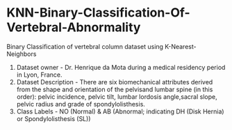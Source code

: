 # KNN-Binary-Classification-Of-Vertebral-Abnormality
Binary Classification of vertebral column dataset using K-Nearest-Neighbors
1. Dataset owner - Dr. Henrique da Mota during a medical residency period in Lyon, France.
2. Dataset Description - There are six biomechanical attributes derived from the shape and orientation of the pelvisand lumbar spine (in this order): pelvic incidence, pelvic tilt, lumbar lordosis angle,sacral slope, pelvic radius and grade of spondylolisthesis.
3. Class Labels - NO (Normal) & AB (Abnormal; indicating DH (Disk Hernia) or Spondylolisthesis (SL))
